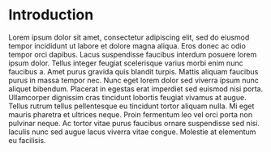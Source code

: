 # Introduction 

Lorem ipsum dolor sit amet, consectetur adipiscing elit, sed do eiusmod tempor incididunt ut labore et dolore magna aliqua. Eros donec ac odio tempor orci dapibus. Lacus suspendisse faucibus interdum posuere lorem ipsum dolor. Tellus integer feugiat scelerisque varius morbi enim nunc faucibus a. Amet purus gravida quis blandit turpis. Mattis aliquam faucibus purus in massa tempor nec. Nunc eget lorem dolor sed viverra ipsum nunc aliquet bibendum. Placerat in egestas erat imperdiet sed euismod nisi porta. Ullamcorper dignissim cras tincidunt lobortis feugiat vivamus at augue. Tellus rutrum tellus pellentesque eu tincidunt tortor aliquam nulla. Mi eget mauris pharetra et ultrices neque. Proin fermentum leo vel orci porta non pulvinar neque. Ac tortor vitae purus faucibus ornare suspendisse sed nisi. Iaculis nunc sed augue lacus viverra vitae congue. Molestie at elementum eu facilisis.